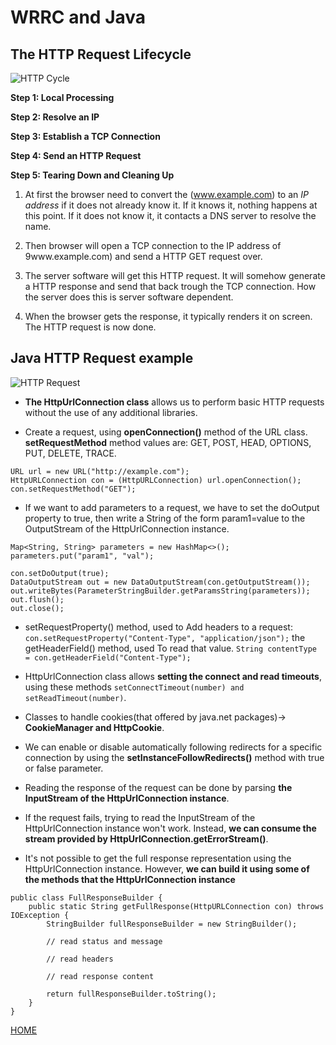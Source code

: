 # **WRRC and Java**

## **The HTTP Request Lifecycle**

![HTTP Cycle](https://miro.medium.com/max/1378/1*4SEvcz6KvyaqOqBpJABTBg.png)

**Step 1: Local Processing**

**Step 2: Resolve an IP**

**Step 3: Establish a TCP Connection**

**Step 4: Send an HTTP Request**

**Step 5: Tearing Down and Cleaning Up**

1. At first the browser need to convert the (www.example.com) to an *IP address* if it does not already know it. If it knows it, nothing happens at this point. If it does not know it, it contacts a DNS server to resolve the name.

2. Then browser will open a TCP connection to the IP address of 9www.example.com) and send a HTTP GET request over.

3. The server software will get this HTTP request. It will somehow generate a HTTP response and send that back trough the TCP connection. How the server does this is server software dependent.

4. When the browser gets the response, it typically renders it on screen. The HTTP request is now done.


## **Java HTTP Request example**

![HTTP Request](https://docs.oracle.com/javaee/6/tutorial/doc/figures/web-requestHandling.gif)


- **The HttpUrlConnection class** allows us to perform basic HTTP requests without the use of any additional libraries.

- Create a request, using **openConnection()** method of the URL class.
**setRequestMethod** method values are: GET, POST, HEAD, OPTIONS, PUT, DELETE, TRACE.
```
URL url = new URL("http://example.com");
HttpURLConnection con = (HttpURLConnection) url.openConnection();
con.setRequestMethod("GET");
```

- If we want to add parameters to a request, we have to set the doOutput property to true, then write a String of the form param1=value to the OutputStream of the HttpUrlConnection instance.
```
Map<String, String> parameters = new HashMap<>();
parameters.put("param1", "val");

con.setDoOutput(true);
DataOutputStream out = new DataOutputStream(con.getOutputStream());
out.writeBytes(ParameterStringBuilder.getParamsString(parameters));
out.flush();
out.close();
```

- setRequestProperty() method, used to Add headers to a request:
`con.setRequestProperty("Content-Type", "application/json");`
the getHeaderField() method, used To read that value.
`String contentType = con.getHeaderField("Content-Type");`

- HttpUrlConnection class allows **setting the connect and read timeouts**, using these methods `setConnectTimeout(number) and setReadTimeout(number)`.


- Classes to handle cookies(that offered by java.net packages)-> **CookieManager and HttpCookie**.

- We can enable or disable automatically following redirects for a specific connection by using the **setInstanceFollowRedirects()** method with true or false parameter.

- Reading the response of the request can be done by parsing **the InputStream of the HttpUrlConnection instance**.

- If the request fails, trying to read the InputStream of the HttpUrlConnection instance won't work. Instead, **we can consume the stream provided by HttpUrlConnection.getErrorStream()**.

- It's not possible to get the full response representation using the HttpUrlConnection instance.
However, **we can build it using some of the methods that the HttpUrlConnection instance**
```
public class FullResponseBuilder {
    public static String getFullResponse(HttpURLConnection con) throws IOException {
        StringBuilder fullResponseBuilder = new StringBuilder();

        // read status and message

        // read headers

        // read response content

        return fullResponseBuilder.toString();
    }
}
```

[HOME](https://malkhaleel88.github.io/reading-notes)